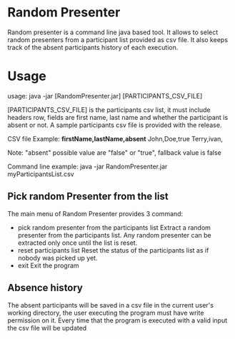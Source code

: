 # Random Presenter

Random presenter is a command line java based tool. It allows to select random presenters from a participant list provided as csv file. 
It also keeps track of the absent participants history of each execution.

# Usage

usage: java -jar [RandomPresenter.jar] [PARTICIPANTS_CSV_FILE] 

[PARTICIPANTS_CSV_FILE] is the participants csv list, it must include headers row, fields are first name, last name and whether the participant is absent or not.
A sample participants csv file is provided with the release.

CSV file Example:
**firstName,lastName,absent**
John,Doe,true
Terry,ivan,

Note: "absent" possible value are "false" or "true", fallback value is false

Command line example:
java -jar RandomPresenter.jar myParticipantsList.csv


## Pick random Presenter from the list
The main menu of Random Presenter provides 3 command:
* pick random presenter from the participants list
Extract a random presenter from the participants list. Any random presenter can be extracted only once until the list is reset.
* reset participants list
Reset the status of the participants list as if nobody was picked up yet.
* exit
Exit the program

## Absence history
The absent participants will be saved in a csv file in the current user's working directory, 
the user executing the program must have write permission on it. 
Every time that the program is executed with a valid input the csv file will be updated



